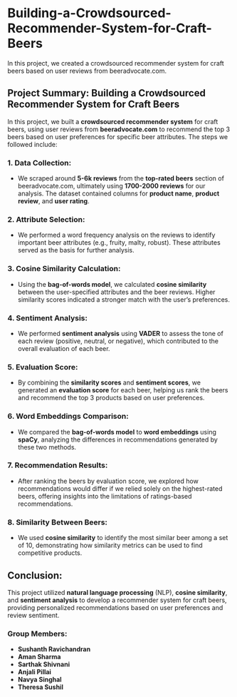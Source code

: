 # Building-a-Crowdsourced-Recommender-System-for-Craft-Beers
In this project, we created a crowdsourced recommender system for craft beers based on user reviews from beeradvocate.com.

## Project Summary: **Building a Crowdsourced Recommender System for Craft Beers**

In this project, we built a **crowdsourced recommender system** for craft beers, using user reviews from **beeradvocate.com** to recommend the top 3 beers based on user preferences for specific beer attributes. The steps we followed include:

### 1. Data Collection:
- We scraped around **5-6k reviews** from the **top-rated beers** section of beeradvocate.com, ultimately using **1700-2000 reviews** for our analysis. The dataset contained columns for **product name**, **product review**, and **user rating**.

### 2. Attribute Selection:
- We performed a word frequency analysis on the reviews to identify important beer attributes (e.g., fruity, malty, robust). These attributes served as the basis for further analysis.

### 3. Cosine Similarity Calculation:
- Using the **bag-of-words model**, we calculated **cosine similarity** between the user-specified attributes and the beer reviews. Higher similarity scores indicated a stronger match with the user’s preferences.

### 4. Sentiment Analysis:
- We performed **sentiment analysis** using **VADER** to assess the tone of each review (positive, neutral, or negative), which contributed to the overall evaluation of each beer.

### 5. Evaluation Score:
- By combining the **similarity scores** and **sentiment scores**, we generated an **evaluation score** for each beer, helping us rank the beers and recommend the top 3 products based on user preferences.

### 6. Word Embeddings Comparison:
- We compared the **bag-of-words model** to **word embeddings** using **spaCy**, analyzing the differences in recommendations generated by these two methods.

### 7. Recommendation Results:
- After ranking the beers by evaluation score, we explored how recommendations would differ if we relied solely on the highest-rated beers, offering insights into the limitations of ratings-based recommendations.

### 8. Similarity Between Beers:
- We used **cosine similarity** to identify the most similar beer among a set of 10, demonstrating how similarity metrics can be used to find competitive products.

## Conclusion:
This project utilized **natural language processing** (NLP), **cosine similarity**, and **sentiment analysis** to develop a recommender system for craft beers, providing personalized recommendations based on user preferences and review sentiment.

### Group Members:
- **Sushanth Ravichandran**
- **Aman Sharma**
- **Sarthak Shivnani**
- **Anjali Pillai**
- **Navya Singhal**
- **Theresa Sushil**


